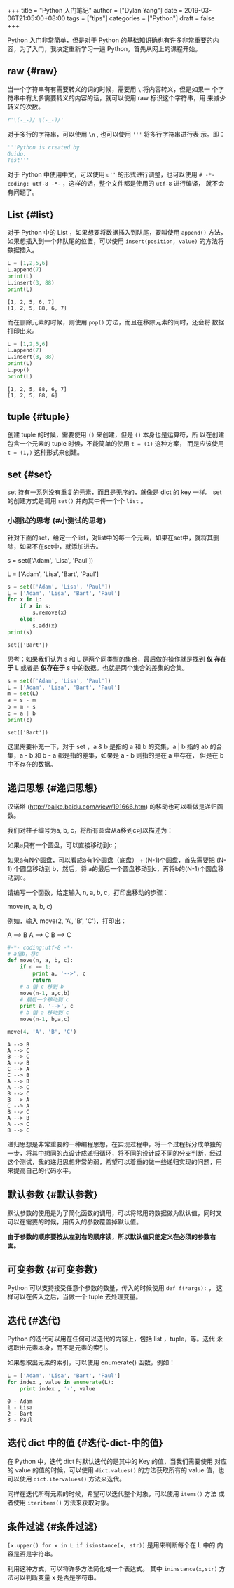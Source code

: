 +++title = "Python 入门笔记"author = ["Dylan Yang"]date = 2019-03-06T21:05:00+08:00tags = ["tips"]categories = ["Python"]draft = false+++Python 入门非常简单，但是对于 Python 的基础知识确也有许多非常重要的内容，为了入门，我决定重新学习一遍 Python。首先从网上的课程开始。## raw {#raw}当一个字符串有有需要转义的词的时候，需要用 `\` 将内容转义，但是如果一个字符串中有太多需要转义的内容的话，就可以使用 raw 标识这个字符串，用来减少 转义的次数。```pythonr'\(-_-)/ \(-_-)/'```对于多行的字符串，可以使用 `\n` , 也可以使用 `'''` 将多行字符串进行表示。即：```python'''Python is created byGuido.Test'''```对于 Python 中使用中文，可以使用 `u''` 的形式进行调整，也可以使用 `#-*- coding: utf-8 -*-` ，这样的话，整个文件都是使用的 `utf-8` 进行编译，就不会有问题了。## List {#list}对于 Python 中的 List ，如果想要将数据插入到队尾，要叫使用 `append()`方法，如果想插入到一个非队尾的位置，可以使用 `insert(position, value)`的方法将数据插入。```pythonL = [1,2,5,6]L.append(7)print(L)L.insert(3, 88)print(L)``````text[1, 2, 5, 6, 7][1, 2, 5, 88, 6, 7]```而在删除元素的时候，则使用 `pop()` 方法，而且在移除元素的同时，还会将数据打印出来。```pythonL = [1,2,5,6]L.append(7)L.insert(3, 88)print(L)L.pop()print(L)``````text[1, 2, 5, 88, 6, 7][1, 2, 5, 88, 6]```## tuple {#tuple}创建 tuple 的时候，需要使用 `()` 来创建，但是 `()` 本身也是运算符，所以在创建包含一个元素的 tuple 时候，不能简单的使用 `t = (1)` 这种方案，而是应该使用 `t = (1,)` 这种形式来创建。## set {#set}set 持有一系列没有重复的元素，而且是无序的，就像是 dict 的 key 一样。set 的创建方式是调用 `set()` 并向其中传一个个 `list` 。### 小测试的思考 {#小测试的思考}针对下面的set，给定一个list，对list中的每一个元素，如果在set中，就将其删除，如果不在set中，就添加进去。s = set(['Adam', 'Lisa', 'Paul'])L = ['Adam', 'Lisa', 'Bart', 'Paul']```pythons = set(['Adam', 'Lisa', 'Paul'])L = ['Adam', 'Lisa', 'Bart', 'Paul']for x in L:    if x in s:        s.remove(x)    else:        s.add(x)print(s)``````textset(['Bart'])```思考：如果我们认为 s 和 L 是两个同类型的集合，最后做的操作就是找到 **仅存在于** L 或者是 **仅存在于** s 中的数据。也就是两个集合的差集的合集。```pythons = set(['Adam', 'Lisa', 'Paul'])L = ['Adam', 'Lisa', 'Bart', 'Paul']m = set(L)a = s - mb = m - sc = a | bprint(c)``````textset(['Bart'])```这里需要补充一下，对于 set ，a & b 是指的 a 和 b 的交集，a | b 指的 ab的合集，a - b 和 b - a 都是指的差集，如果是 a - b 则指的是在 a 中存在，但是在 b 中不存在的数据。## 递归思想 {#递归思想}汉诺塔 (<http://baike.baidu.com/view/191666.htm>) 的移动也可以看做是递归函数。我们对柱子编号为a, b, c，将所有圆盘从a移到c可以描述为：如果a只有一个圆盘，可以直接移动到c；如果a有N个圆盘，可以看成a有1个圆盘（底盘） + (N-1)个圆盘，首先需要把 (N-1) 个圆盘移动到 b，然后，将 a的最后一个圆盘移动到c，再将b的(N-1)个圆盘移动到c。请编写一个函数，给定输入 n, a, b, c，打印出移动的步骤：move(n, a, b, c)例如，输入 move(2, 'A', 'B', 'C')，打印出：A --> BA --> CB --> C```python#-*- coding:utf-8 -*-# a借b，移cdef move(n, a, b, c):    if n == 1:        print a, '-->', c        return    # a 借 c 移到 b    move(n-1, a,c,b)    # 最后一个移动到 c    print a, '-->', c    # b 借 a 移动到 c    move(n-1, b,a,c)move(4, 'A', 'B', 'C')``````textA --> BA --> CB --> CA --> BC --> AC --> BA --> BA --> CB --> CB --> AC --> AB --> CA --> BA --> CB --> C```递归思想是非常重要的一种编程思想，在实现过程中，将一个过程拆分成单独的一步，将其中想同的点设计成递归循环，将不同的设计成不同的分支判断，经过这个测试，我的递归思想非常的弱，希望可以着重的做一些递归实现的问题，用来提高自己的代码水平。## 默认参数 {#默认参数}默认参数的使用是为了简化函数的调用，可以将常用的数据做为默认值，同时又可以在需要的时候，用传入的参数覆盖掉默认值。**由于参数的顺序要按从左到右的顺序读，所以默认值只能定义在必须的参数右 面。**## 可变参数 {#可变参数}Python 可以支持接受任意个参数的数量，传入的时候使用 `def f(*args):` ，这样可以在传入之后，当做一个 tuple 去处理变量。## 迭代 {#迭代}Python 的迭代可以用在任何可以迭代的内容上，包括 list ，tuple，等。迭代永远取出元素本身，而不是元素的索引。如果想取出元素的索引，可以使用 enumerate() 函数，例如：```pythonL = ['Adam', 'Lisa', 'Bart', 'Paul']for index , value in enumerate(L):    print index , '-', value``````text0 - Adam1 - Lisa2 - Bart3 - Paul```## 迭代 dict 中的值 {#迭代-dict-中的值}在 Python 中，迭代 dict 时默认迭代的是其中的 Key 的值，当我们需要使用对应的 value 的值的时候，可以使用 `dict.values()` 的方法获取所有的 value值，也可以使用 `dict.itervalues()` 方法来迭代。同样在迭代所有元素的时候，希望可以迭代整个对象，可以使用 `items()` 方法或者使用 `iteritems()` 方法来获取对象。## 条件过滤 {#条件过滤}`[x.upper() for x in L if isinstance(x, str)]` 是用来判断每个在 L 中的内容是否是字符串。利用这种方式，可以将许多方法简化成一个表达式。 其中 `ininstance(x,str)` 方法可以判断变量 x 是否是字符串。